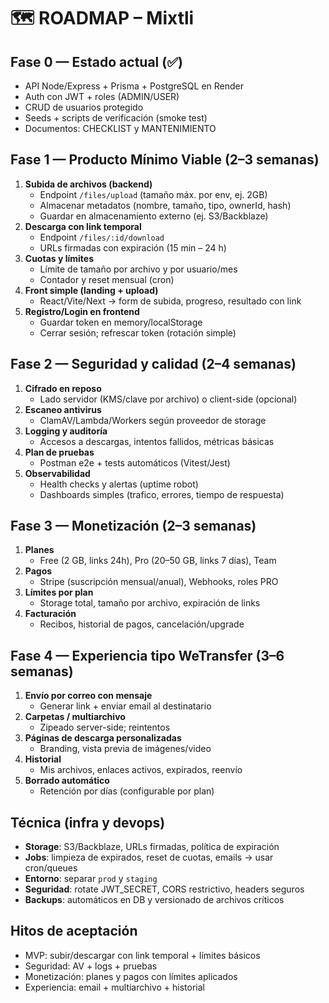 
# 🗺️ ROADMAP – Mixtli

## Fase 0 — Estado actual (✅)
- API Node/Express + Prisma + PostgreSQL en Render
- Auth con JWT + roles (ADMIN/USER)
- CRUD de usuarios protegido
- Seeds + scripts de verificación (smoke test)
- Documentos: CHECKLIST y MANTENIMIENTO

## Fase 1 — Producto Mínimo Viable (2–3 semanas)
1) **Subida de archivos (backend)**
   - Endpoint `/files/upload` (tamaño máx. por env, ej. 2GB)
   - Almacenar metadatos (nombre, tamaño, tipo, ownerId, hash)
   - Guardar en almacenamiento externo (ej. S3/Backblaze)
2) **Descarga con link temporal**
   - Endpoint `/files/:id/download`
   - URLs firmadas con expiración (15 min – 24 h)
3) **Cuotas y límites**
   - Límite de tamaño por archivo y por usuario/mes
   - Contador y reset mensual (cron)
4) **Front simple (landing + upload)**
   - React/Vite/Next → form de subida, progreso, resultado con link
5) **Registro/Login en frontend**
   - Guardar token en memory/localStorage
   - Cerrar sesión; refrescar token (rotación simple)

## Fase 2 — Seguridad y calidad (2–4 semanas)
1) **Cifrado en reposo**
   - Lado servidor (KMS/clave por archivo) o client-side (opcional)
2) **Escaneo antivirus**
   - ClamAV/Lambda/Workers según proveedor de storage
3) **Logging y auditoría**
   - Accesos a descargas, intentos fallidos, métricas básicas
4) **Plan de pruebas**
   - Postman e2e + tests automáticos (Vitest/Jest)
5) **Observabilidad**
   - Health checks y alertas (uptime robot)
   - Dashboards simples (trafico, errores, tiempo de respuesta)

## Fase 3 — Monetización (2–3 semanas)
1) **Planes**
   - Free (2 GB, links 24h), Pro (20–50 GB, links 7 días), Team
2) **Pagos**
   - Stripe (suscripción mensual/anual), Webhooks, roles PRO
3) **Límites por plan**
   - Storage total, tamaño por archivo, expiración de links
4) **Facturación**
   - Recibos, historial de pagos, cancelación/upgrade

## Fase 4 — Experiencia tipo WeTransfer (3–6 semanas)
1) **Envío por correo con mensaje**
   - Generar link + enviar email al destinatario
2) **Carpetas / multiarchivo**
   - Zipeado server-side; reintentos
3) **Páginas de descarga personalizadas**
   - Branding, vista previa de imágenes/video
4) **Historial**
   - Mis archivos, enlaces activos, expirados, reenvío
5) **Borrado automático**
   - Retención por días (configurable por plan)

## Técnica (infra y devops)
- **Storage**: S3/Backblaze, URLs firmadas, política de expiración
- **Jobs**: limpieza de expirados, reset de cuotas, emails → usar cron/queues
- **Entorno**: separar `prod` y `staging`
- **Seguridad**: rotate JWT_SECRET, CORS restrictivo, headers seguros
- **Backups**: automáticos en DB y versionado de archivos críticos

## Hitos de aceptación
- MVP: subir/descargar con link temporal + límites básicos
- Seguridad: AV + logs + pruebas
- Monetización: planes y pagos con límites aplicados
- Experiencia: email + multiarchivo + historial

